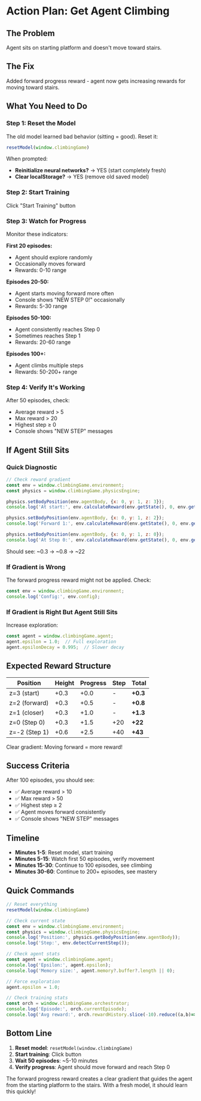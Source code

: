 # Action Plan: Get Agent Climbing

## The Problem
Agent sits on starting platform and doesn't move toward stairs.

## The Fix
Added forward progress reward - agent now gets increasing rewards for moving toward stairs.

## What You Need to Do

### Step 1: Reset the Model
The old model learned bad behavior (sitting = good). Reset it:

```javascript
resetModel(window.climbingGame)
```

When prompted:
- **Reinitialize neural networks?** → YES (start completely fresh)
- **Clear localStorage?** → YES (remove old saved model)

### Step 2: Start Training
Click "Start Training" button

### Step 3: Watch for Progress
Monitor these indicators:

**First 20 episodes:**
- Agent should explore randomly
- Occasionally moves forward
- Rewards: 0-10 range

**Episodes 20-50:**
- Agent starts moving forward more often
- Console shows "NEW STEP 0!" occasionally
- Rewards: 5-30 range

**Episodes 50-100:**
- Agent consistently reaches Step 0
- Sometimes reaches Step 1
- Rewards: 20-60 range

**Episodes 100+:**
- Agent climbs multiple steps
- Rewards: 50-200+ range

### Step 4: Verify It's Working
After 50 episodes, check:
- Average reward > 5
- Max reward > 20
- Highest step ≥ 0
- Console shows "NEW STEP" messages

## If Agent Still Sits

### Quick Diagnostic
```javascript
// Check reward gradient
const env = window.climbingGame.environment;
const physics = window.climbingGame.physicsEngine;

physics.setBodyPosition(env.agentBody, {x: 0, y: 1, z: 3});
console.log('At start:', env.calculateReward(env.getState(), 0, env.getState()));

physics.setBodyPosition(env.agentBody, {x: 0, y: 1, z: 2});
console.log('Forward 1:', env.calculateReward(env.getState(), 0, env.getState()));

physics.setBodyPosition(env.agentBody, {x: 0, y: 1, z: 0});
console.log('At Step 0:', env.calculateReward(env.getState(), 0, env.getState()));
```

Should see: ~0.3 → ~0.8 → ~22

### If Gradient is Wrong
The forward progress reward might not be applied. Check:
```javascript
const env = window.climbingGame.environment;
console.log('Config:', env.config);
```

### If Gradient is Right But Agent Still Sits
Increase exploration:
```javascript
const agent = window.climbingGame.agent;
agent.epsilon = 1.0;  // Full exploration
agent.epsilonDecay = 0.995;  // Slower decay
```

## Expected Reward Structure

| Position | Height | Progress | Step | Total |
|----------|--------|----------|------|-------|
| z=3 (start) | +0.3 | +0.0 | - | **+0.3** |
| z=2 (forward) | +0.3 | +0.5 | - | **+0.8** |
| z=1 (closer) | +0.3 | +1.0 | - | **+1.3** |
| z=0 (Step 0) | +0.3 | +1.5 | +20 | **+22** |
| z=-2 (Step 1) | +0.6 | +2.5 | +40 | **+43** |

Clear gradient: Moving forward = more reward!

## Success Criteria

After 100 episodes, you should see:
- ✅ Average reward > 10
- ✅ Max reward > 50
- ✅ Highest step ≥ 2
- ✅ Agent moves forward consistently
- ✅ Console shows "NEW STEP" messages

## Timeline

- **Minutes 1-5**: Reset model, start training
- **Minutes 5-15**: Watch first 50 episodes, verify movement
- **Minutes 15-30**: Continue to 100 episodes, see climbing
- **Minutes 30-60**: Continue to 200+ episodes, see mastery

## Quick Commands

```javascript
// Reset everything
resetModel(window.climbingGame)

// Check current state
const env = window.climbingGame.environment;
const physics = window.climbingGame.physicsEngine;
console.log('Position:', physics.getBodyPosition(env.agentBody));
console.log('Step:', env.detectCurrentStep());

// Check agent stats
const agent = window.climbingGame.agent;
console.log('Epsilon:', agent.epsilon);
console.log('Memory size:', agent.memory?.buffer?.length || 0);

// Force exploration
agent.epsilon = 1.0;

// Check training stats
const orch = window.climbingGame.orchestrator;
console.log('Episode:', orch.currentEpisode);
console.log('Avg reward:', orch.rewardHistory.slice(-10).reduce((a,b)=>a+b,0)/10);
```

## Bottom Line

1. **Reset model**: `resetModel(window.climbingGame)`
2. **Start training**: Click button
3. **Wait 50 episodes**: ~5-10 minutes
4. **Verify progress**: Agent should move forward and reach Step 0

The forward progress reward creates a clear gradient that guides the agent from the starting platform to the stairs. With a fresh model, it should learn this quickly!
